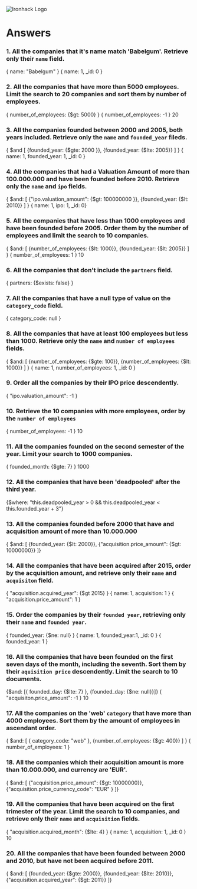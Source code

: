 ![Ironhack Logo](https://i.imgur.com/1QgrNNw.png)

# Answers

### 1. All the companies that it's name match 'Babelgum'. Retrieve only their `name` field.

{ name: "Babelgum" }
{ name: 1, _id: 0 }

### 2. All the companies that have more than 5000 employees. Limit the search to 20 companies and sort them by **number of employees**.

{ number_of_employees: {$gt: 5000} }
{ number_of_employees: -1 }
20

### 3. All the companies founded between 2000 and 2005, both years included. Retrieve only the `name` and `founded_year` fileds.

{ $and [ {founded_year: {$gte: 2000 }}, {founded_year: {$lte: 2005}} ] }
{ name: 1, founded_year: 1, _id: 0 }


### 4. All the companies that had a Valuation Amount of more than 100.000.000 and have been founded before 2010. Retrieve only the `name` and `ipo` fields.

{ $and: [ {"ipo.valuation_amount": {$gt: 100000000 }}, {founded_year: {$lt: 2010}} ] }
{ name: 1, ipo: 1, _id: 0}

### 5. All the companies that have less than 1000 employees and have been founded before 2005. Order them by the number of employees and limit the search to 10 companies.

{ $and: [ {number_of_employees: {$lt: 1000}}, {founded_year: {$lt: 2005}} ] }
{ number_of_employees: 1 }
10

### 6. All the companies that don't include the `partners` field.

{ partners: {$exists: false} }

### 7. All the companies that have a null type of value on the `category_code` field.

{ category_code: null }

### 8. All the companies that have at least 100 employees but less than 1000. Retrieve only the `name` and `number of employees` fields.

{ $and: [ {number_of_employees: {$gte: 100}}, {number_of_employees: {$lt: 1000}} ] }
{ name: 1, number_of_employees: 1, _id: 0 }

### 9. Order all the companies by their IPO price descendently.

{ "ipo.valuation_amount": -1 }

### 10. Retrieve the 10 companies with more employees, order by the `number of employees`

{ number_of_employees: -1 }
10

### 11. All the companies founded on the second semester of the year. Limit your search to 1000 companies.

{ founded_month: {$gte: 7} }
1000

### 12. All the companies that have been 'deadpooled' after the third year.

{$where: "this.deadpooled_year > 0 && this.deadpooled_year < this.founded_year + 3"}
 
### 13. All the companies founded before 2000 that have and acquisition amount of more than 10.000.000

{ $and: [ {founded_year: {$lt: 2000}}, {"acquisition.price_amount": {$gt: 10000000}} ]}

### 14. All the companies that have been acquired after 2015, order by the acquisition amount, and retrieve only their `name` and `acquisiton` field.

{ "acquisition.acquired_year": {$gt 2015} }
{ name: 1, acquisition: 1 }
{ "acquisition.price_amount": 1 }

### 15. Order the companies by their `founded year`, retrieving only their `name` and `founded year`.

{ founded_year: {$ne: null} }
{ name: 1, founded_year:1, _id: 0 }
{ founded_year: 1 }

### 16. All the companies that have been founded on the first seven days of the month, including the seventh. Sort them by their `aquisition price` descendently. Limit the search to 10 documents.

{$and: [{ founded_day: {$lte: 7} }, {founded_day: {$ne: null}}]}
{ "acquisiton.price_amount": -1 }
10

### 17. All the companies on the 'web' `category` that have more than 4000 employees. Sort them by the amount of employees in ascendant order.

{ $and: [ { category_code: "web" }, {number_of_employees: {$gt: 400}} ] }
{ number_of_employees: 1 }

### 18. All the companies which their acquisition amount is more than 10.000.000, and currency are 'EUR'.

{ $and: [ {"acquisition.price_amount": {$gt: 10000000}}, {"acquisition.price_currency_code": "EUR" } ]}

### 19. All the companies that have been acquired on the first trimester of the year. Limit the search to 10 companies, and retrieve only their `name` and `acquisition` fields.

{ "acquisition.acquired_month": {$lte: 4} }
{ name: 1, acquisition: 1, _id: 0 }
10

### 20. All the companies that have been founded between 2000 and 2010, but have not been acquired before 2011.

{ $and: [
    {founded_year: {$gte: 2000}},
    {founded_year: {$lte: 2010}},
    {"acquisition.acquired_year": {$gt: 2011}}
]}